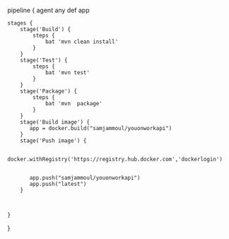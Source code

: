 pipeline {
    agent any
    def app

    stages {
        stage('Build') { 
            steps {
                bat 'mvn clean install' 
            }
        }
        stage('Test') { 
            steps {
                bat 'mvn test' 
            }
        } 
        stage('Package') { 
            steps {
                bat 'mvn  package' 
            }
        }
        stage('Build image') { 
           app = docker.build("samjammoul/youonworkapi")
        }
        stage('Push image') {
        
           docker.withRegistry('https://registry.hub.docker.com','dockerlogin')
           
        
           app.push("samjammoul/youonworkapi")
           app.push("latest")
        }
        
        
       
    }
}